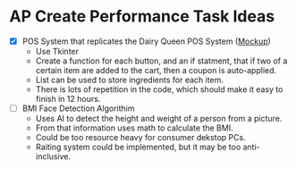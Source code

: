 # AP Create Performance Task Ideas

- [x] POS System that replicates the Dairy Queen POS System ([Mockup](https://github.com/willtheorangeguy/Computer-Studies-Code/blob/main/AP%20Performance%20Task/AP%20Create%20Task%20Mockup.pdf))
    - Use Tkinter
    - Create a function for each button, and an if statment, that if two of a certain item are added to the cart, then a coupon is auto-applied.
    - List can be used to store ingredients for each item.
    - There is lots of repetition in the code, which should make it easy to finish in 12 hours.
- [ ] BMI Face Detection Algorithim
    - Uses AI to detect the height and weight of a person from a picture.
    - From that information uses math to calculate the BMI.
    - Could be too resource heavy for consumer dekstop PCs.
    - Raiting system could be implemented, but it may be too anti-inclusive.
